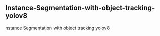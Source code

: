 ## Instance-Segmentation-with-object-tracking-yolov8
nstance Segmentation with object tracking yolov8
